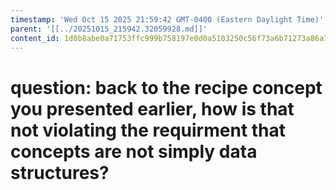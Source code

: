 ```yaml
---
timestamp: 'Wed Oct 15 2025 21:59:42 GMT-0400 (Eastern Daylight Time)'
parent: '[[../20251015_215942.32059928.md]]'
content_id: 1d0b8abe0a71753ffc999b758197e0d0a5103250c56f73a6b71273a86a76ec3a
---
```


# question: back to the recipe concept you presented earlier, how is that not violating the requirment that concepts are not simply data structures?
